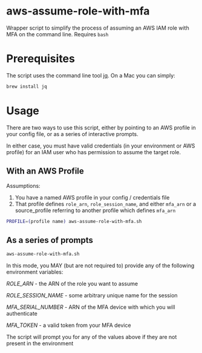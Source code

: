 # aws-assume-role-with-mfa
Wrapper script to simplify the process of assuming an AWS IAM role with MFA on the command line.
Requires `bash`

# Prerequisites
The script uses the command line tool [jq](https://stedolan.github.io/jq/). On a Mac you can simply:
```bash
brew install jq
```

# Usage

There are two ways to use this script, either by pointing to an AWS profile in your config file, or as a series of interactive prompts.

In either case, you must have valid credentials (in your environment or AWS profile) for an IAM user who has permission to assume the target role.

## With an AWS Profile

Assumptions:
1. You have a named AWS profile in your config / credentials file
2. That profile defines `role_arn`, `role_session_name`, and either `mfa_arn` or a source_profile referring to another profile which defines `mfa_arn`

```bash
PROFILE=(profile name) aws-assume-role-with-mfa.sh
```
## As a series of prompts

```bash
aws-assume-role-with-mfa.sh
```

In this mode, you MAY (but are not required to) provide any of the following environment variables:

*ROLE_ARN* - the ARN of the role you want to assume

*ROLE_SESSION_NAME* - some arbitrary unique name for the session

*MFA_SERIAL_NUMBER* - ARN of the MFA device with which you will authenticate

*MFA_TOKEN* - a valid token from your MFA device

The script will prompt you for any of the values above if they are not present in the environment

